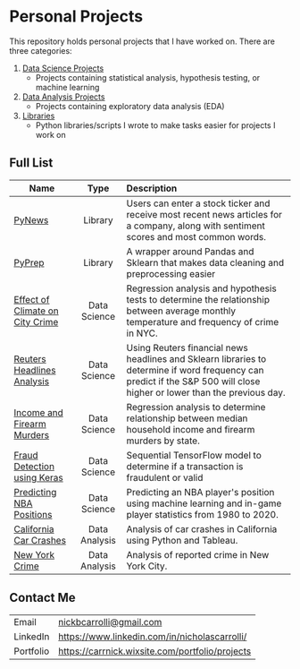 # Personal Projects

This repository holds personal projects that I have worked on. There are three categories:
1) [Data Science Projects](https://github.com/carrnick/PersonalProjects/tree/main/DataScience)
	- Projects containing statistical analysis, hypothesis testing, or machine learning
2) [Data Analysis Projects](https://github.com/carrnick/PersonalProjects/tree/main/DataAnalysis)
	- Projects containing exploratory data analysis (EDA)
3) [Libraries](https://github.com/carrnick/PersonalProjects/tree/main/Libraries)
	- Python libraries/scripts I wrote to make tasks easier for projects I work on
## Full List
| Name | Type | Description |
|-------|:--------:|:---------|
| [PyNews](https://github.com/carrnick/PersonalProjects/tree/main/Libraries/PyNews) | Library | Users can enter a stock ticker and receive most recent news articles for a company, along with sentiment scores and most common words.
| [PyPrep](https://github.com/carrnick/PersonalProjects/tree/main/Libraries/PyPrep) | Library |  A wrapper around Pandas and Sklearn that makes data cleaning and preprocessing easier
| [Effect of Climate on City Crime](https://github.com/carrnick/PersonalProjects/tree/main/DataScience/Effect-of-Temperature-on-Crime)  | Data Science | Regression analysis and hypothesis tests to determine the relationship between average monthly temperature and frequency of crime in NYC.
| [Reuters Headlines Analysis](https://github.com/carrnick/PersonalProjects/tree/main/DataScience/ReutersHeadlines) | Data Science | Using Reuters financial news headlines and Sklearn libraries to determine if word frequency can predict if the S&P 500 will close higher or lower than the previous day.
| [Income and Firearm Murders](https://github.com/carrnick/PersonalProjects/tree/main/DataScience/Income_and_Firearm_Murders) | Data Science | Regression analysis to determine relationship between median household income and firearm murders by state.
| [Fraud Detection using Keras](https://github.com/carrnick/PersonalProjects/tree/main/DataScience/FraudDetection) | Data Science | Sequential TensorFlow model to determine if a transaction is fraudulent or valid
| [Predicting NBA Positions](https://github.com/carrnick/PersonalProjects/tree/main/DataScience/ML-NBA-Positions) | Data Science | Predicting an NBA player's position using machine learning and in-game player statistics from 1980 to 2020.
| [California Car Crashes](https://github.com/carrnick/PersonalProjects/tree/main/DataAnalysis/CACarCrashes) | Data Analysis | Analysis of car crashes in California using Python and Tableau.
| [New York Crime](https://github.com/carrnick/PersonalProjects/tree/main/DataAnalysis/NewYorkCrime) | Data Analysis | Analysis of reported crime in New York City.

## Contact Me
|  |  |
|--|--|
| Email | nickbcarrolli@gmail.com |
| LinkedIn | https://www.linkedin.com/in/nicholascarrolli/
| Portfolio | https://carrnick.wixsite.com/portfolio/projects
